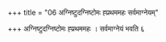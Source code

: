 +++
title = "06 अग्निष्टुदग्निष्टोमः ह्प्रथममहः सर्वमाग्नेयम्"

+++
अग्निष्टुदग्निष्टोमः ह्प्रथममहः । सर्वमाग्नेयं भवति ६